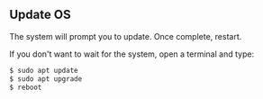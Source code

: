 ## Update OS

The system will prompt you to update. Once complete, restart.

If you don't want to wait for the system, open a terminal and type:

```bash
$ sudo apt update
$ sudo apt upgrade
$ reboot
```
